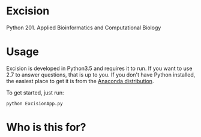 # Excision

Python 201. Applied Bioinformatics and Computational Biology

# Usage

Excision is developed in Python3.5 and requires it to run. If you want to use 2.7 to answer questions, that is up to you. If you don't have Python installed, the easiest place to get it is from the [Anaconda distribution](https://www.continuum.io/downloads).

To get started, just run:

```
python ExcisionApp.py
```

# Who is this for?
